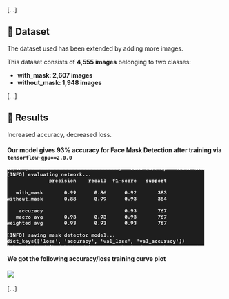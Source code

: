 \[...\]

## :file_folder: Dataset
The dataset used has been extended by adding more images.

This dataset consists of __4,555 images__ belonging to two classes:
*	__with_mask: 2,607 images__
*	__without_mask: 1,948 images__

\[...\]

## :key: Results

Increased accuracy, decreased loss.

#### Our model gives 93% accuracy for Face Mask Detection after training via <code>tensorflow-gpu==2.0.0</code>

![](https://github.com/chandrikadeb7/Face-Mask-Detection/blob/master/Readme_images/Screenshot%202020-06-01%20at%209.48.27%20PM.png)

#### We got the following accuracy/loss training curve plot
![](https://github.com/chandrikadeb7/Face-Mask-Detection/blob/master/plot.png)

\[...\]
